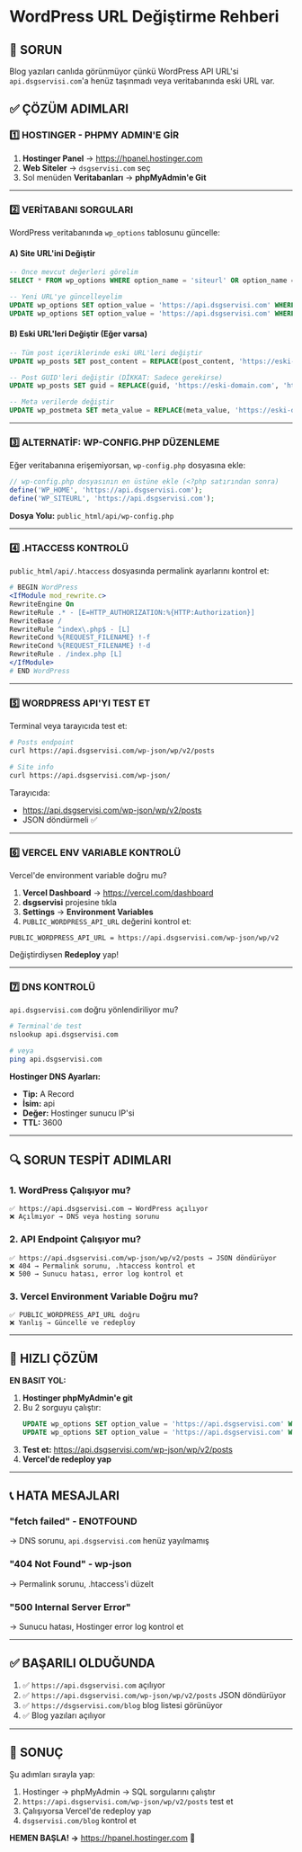# WordPress URL Değiştirme Rehberi

## 🎯 SORUN
Blog yazıları canlıda görünmüyor çünkü WordPress API URL'si `api.dsgservisi.com`'a henüz taşınmadı veya veritabanında eski URL var.

## ✅ ÇÖZÜM ADIMLARI

### 1️⃣ HOSTINGER - PHPMY ADMIN'E GİR

1. **Hostinger Panel** → https://hpanel.hostinger.com
2. **Web Siteler** → `dsgservisi.com` seç
3. Sol menüden **Veritabanları** → **phpMyAdmin'e Git**

---

### 2️⃣ VERİTABANI SORGULARI

WordPress veritabanında `wp_options` tablosunu güncelle:

#### A) **Site URL'ini Değiştir**

```sql
-- Önce mevcut değerleri görelim
SELECT * FROM wp_options WHERE option_name = 'siteurl' OR option_name = 'home';

-- Yeni URL'ye güncelleyelim
UPDATE wp_options SET option_value = 'https://api.dsgservisi.com' WHERE option_name = 'siteurl';
UPDATE wp_options SET option_value = 'https://api.dsgservisi.com' WHERE option_name = 'home';
```

#### B) **Eski URL'leri Değiştir (Eğer varsa)**

```sql
-- Tüm post içeriklerinde eski URL'leri değiştir
UPDATE wp_posts SET post_content = REPLACE(post_content, 'https://eski-domain.com', 'https://api.dsgservisi.com');

-- Post GUID'leri değiştir (DİKKAT: Sadece gerekirse)
UPDATE wp_posts SET guid = REPLACE(guid, 'https://eski-domain.com', 'https://api.dsgservisi.com');

-- Meta verilerde değiştir
UPDATE wp_postmeta SET meta_value = REPLACE(meta_value, 'https://eski-domain.com', 'https://api.dsgservisi.com');
```

---

### 3️⃣ ALTERNATİF: WP-CONFIG.PHP DÜZENLEME

Eğer veritabanına erişemiyorsan, `wp-config.php` dosyasına ekle:

```php
// wp-config.php dosyasının en üstüne ekle (<?php satırından sonra)
define('WP_HOME', 'https://api.dsgservisi.com');
define('WP_SITEURL', 'https://api.dsgservisi.com');
```

**Dosya Yolu:** `public_html/api/wp-config.php`

---

### 4️⃣ .HTACCESS KONTROLÜ

`public_html/api/.htaccess` dosyasında permalink ayarlarını kontrol et:

```apache
# BEGIN WordPress
<IfModule mod_rewrite.c>
RewriteEngine On
RewriteRule .* - [E=HTTP_AUTHORIZATION:%{HTTP:Authorization}]
RewriteBase /
RewriteRule ^index\.php$ - [L]
RewriteCond %{REQUEST_FILENAME} !-f
RewriteCond %{REQUEST_FILENAME} !-d
RewriteRule . /index.php [L]
</IfModule>
# END WordPress
```

---

### 5️⃣ WORDPRESS API'YI TEST ET

Terminal veya tarayıcıda test et:

```bash
# Posts endpoint
curl https://api.dsgservisi.com/wp-json/wp/v2/posts

# Site info
curl https://api.dsgservisi.com/wp-json/
```

Tarayıcıda:
- https://api.dsgservisi.com/wp-json/wp/v2/posts
- JSON döndürmeli ✅

---

### 6️⃣ VERCEL ENV VARIABLE KONTROLÜ

Vercel'de environment variable doğru mu?

1. **Vercel Dashboard** → https://vercel.com/dashboard
2. **dsgservisi** projesine tıkla
3. **Settings** → **Environment Variables**
4. `PUBLIC_WORDPRESS_API_URL` değerini kontrol et:

```
PUBLIC_WORDPRESS_API_URL = https://api.dsgservisi.com/wp-json/wp/v2
```

Değiştirdiysen **Redeploy** yap!

---

### 7️⃣ DNS KONTROLÜ

`api.dsgservisi.com` doğru yönlendiriliyor mu?

```bash
# Terminal'de test
nslookup api.dsgservisi.com

# veya
ping api.dsgservisi.com
```

**Hostinger DNS Ayarları:**
- **Tip:** A Record
- **İsim:** api
- **Değer:** Hostinger sunucu IP'si
- **TTL:** 3600

---

## 🔍 SORUN TESPİT ADIMLARI

### 1. WordPress Çalışıyor mu?
```
✅ https://api.dsgservisi.com → WordPress açılıyor
❌ Açılmıyor → DNS veya hosting sorunu
```

### 2. API Endpoint Çalışıyor mu?
```
✅ https://api.dsgservisi.com/wp-json/wp/v2/posts → JSON döndürüyor
❌ 404 → Permalink sorunu, .htaccess kontrol et
❌ 500 → Sunucu hatası, error log kontrol et
```

### 3. Vercel Environment Variable Doğru mu?
```
✅ PUBLIC_WORDPRESS_API_URL doğru
❌ Yanlış → Güncelle ve redeploy
```

---

## 🚨 HIZLI ÇÖZÜM

**EN BASIT YOL:**

1. **Hostinger phpMyAdmin'e git**
2. Bu 2 sorguyu çalıştır:
   ```sql
   UPDATE wp_options SET option_value = 'https://api.dsgservisi.com' WHERE option_name = 'siteurl';
   UPDATE wp_options SET option_value = 'https://api.dsgservisi.com' WHERE option_name = 'home';
   ```
3. **Test et:** https://api.dsgservisi.com/wp-json/wp/v2/posts
4. **Vercel'de redeploy yap**

---

## 📞 HATA MESAJLARI

### "fetch failed" - ENOTFOUND
→ DNS sorunu, `api.dsgservisi.com` henüz yayılmamış

### "404 Not Found" - wp-json
→ Permalink sorunu, .htaccess'i düzelt

### "500 Internal Server Error"
→ Sunucu hatası, Hostinger error log kontrol et

---

## ✅ BAŞARILI OLDUĞUNDA

1. ✅ `https://api.dsgservisi.com` açılıyor
2. ✅ `https://api.dsgservisi.com/wp-json/wp/v2/posts` JSON döndürüyor
3. ✅ `https://dsgservisi.com/blog` blog listesi görünüyor
4. ✅ Blog yazıları açılıyor

---

## 🎯 SONUÇ

Şu adımları sırayla yap:
1. Hostinger → phpMyAdmin → SQL sorgularını çalıştır
2. `https://api.dsgservisi.com/wp-json/wp/v2/posts` test et
3. Çalışıyorsa Vercel'de redeploy yap
4. `dsgservisi.com/blog` kontrol et

**HEMEN BAŞLA! →** https://hpanel.hostinger.com 🚀

